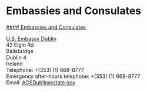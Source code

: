 # Embassies and Consulates

[#### Embassies and Consulates](javascript:void(0); "Embassies and Consulates")

[U.S. Embassy Dublin](https://ie.usembassy.gov/)  
42 Elgin Rd  
Ballsbridge  
Dublin 4  
Ireland  
Telephone: +(353) (1) 668-8777  
Emergency after-hours telephone: +(353) (1) 668-8777  
Email: [ACSDublin@state.gov](mailto:ACSDublin@state.gov)